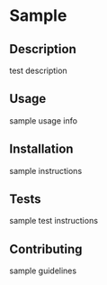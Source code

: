 # Sample

## Description

test description


## Usage

sample usage info


## Installation

sample instructions


## Tests

sample test instructions


## Contributing

sample guidelines

